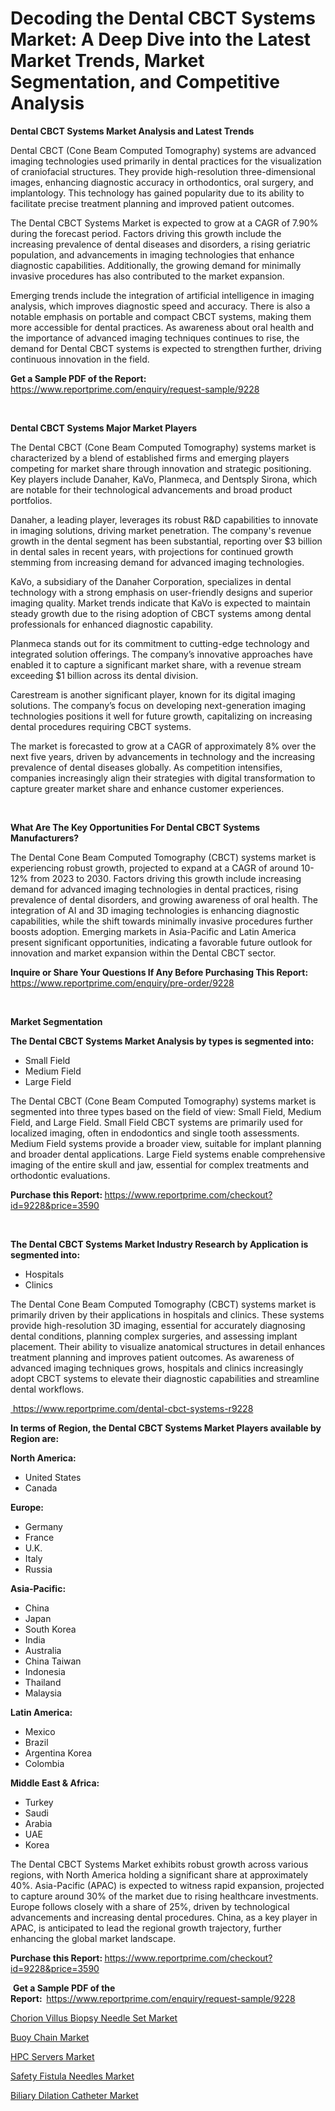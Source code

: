 <p><h1>Decoding the Dental CBCT Systems Market: A Deep Dive into the Latest Market Trends, Market Segmentation, and Competitive Analysis</h1></p><p><strong>Dental CBCT Systems Market Analysis and Latest Trends</strong></p>
<p><p>Dental CBCT (Cone Beam Computed Tomography) systems are advanced imaging technologies used primarily in dental practices for the visualization of craniofacial structures. They provide high-resolution three-dimensional images, enhancing diagnostic accuracy in orthodontics, oral surgery, and implantology. This technology has gained popularity due to its ability to facilitate precise treatment planning and improved patient outcomes.</p><p>The Dental CBCT Systems Market is expected to grow at a CAGR of 7.90% during the forecast period. Factors driving this growth include the increasing prevalence of dental diseases and disorders, a rising geriatric population, and advancements in imaging technologies that enhance diagnostic capabilities. Additionally, the growing demand for minimally invasive procedures has also contributed to the market expansion. </p><p>Emerging trends include the integration of artificial intelligence in imaging analysis, which improves diagnostic speed and accuracy. There is also a notable emphasis on portable and compact CBCT systems, making them more accessible for dental practices. As awareness about oral health and the importance of advanced imaging techniques continues to rise, the demand for Dental CBCT systems is expected to strengthen further, driving continuous innovation in the field.</p></p>
<p><strong>Get a Sample PDF of the Report:&nbsp;</strong> <a href="https://www.reportprime.com/enquiry/request-sample/9228">https://www.reportprime.com/enquiry/request-sample/9228</a></p>
<p>&nbsp;</p>
<p><strong>Dental CBCT Systems Major Market Players</strong></p>
<p><p>The Dental CBCT (Cone Beam Computed Tomography) systems market is characterized by a blend of established firms and emerging players competing for market share through innovation and strategic positioning. Key players include Danaher, KaVo, Planmeca, and Dentsply Sirona, which are notable for their technological advancements and broad product portfolios.</p><p>Danaher, a leading player, leverages its robust R&D capabilities to innovate in imaging solutions, driving market penetration. The company's revenue growth in the dental segment has been substantial, reporting over $3 billion in dental sales in recent years, with projections for continued growth stemming from increasing demand for advanced imaging technologies.</p><p>KaVo, a subsidiary of the Danaher Corporation, specializes in dental technology with a strong emphasis on user-friendly designs and superior imaging quality. Market trends indicate that KaVo is expected to maintain steady growth due to the rising adoption of CBCT systems among dental professionals for enhanced diagnostic capability.</p><p>Planmeca stands out for its commitment to cutting-edge technology and integrated solution offerings. The company’s innovative approaches have enabled it to capture a significant market share, with a revenue stream exceeding $1 billion across its dental division.</p><p>Carestream is another significant player, known for its digital imaging solutions. The company’s focus on developing next-generation imaging technologies positions it well for future growth, capitalizing on increasing dental procedures requiring CBCT systems.</p><p>The market is forecasted to grow at a CAGR of approximately 8% over the next five years, driven by advancements in technology and the increasing prevalence of dental diseases globally. As competition intensifies, companies increasingly align their strategies with digital transformation to capture greater market share and enhance customer experiences.</p></p>
<p>&nbsp;</p>
<p><strong>What Are The Key Opportunities For Dental CBCT Systems Manufacturers?</strong></p>
<p><p>The Dental Cone Beam Computed Tomography (CBCT) systems market is experiencing robust growth, projected to expand at a CAGR of around 10-12% from 2023 to 2030. Factors driving this growth include increasing demand for advanced imaging technologies in dental practices, rising prevalence of dental disorders, and growing awareness of oral health. The integration of AI and 3D imaging technologies is enhancing diagnostic capabilities, while the shift towards minimally invasive procedures further boosts adoption. Emerging markets in Asia-Pacific and Latin America present significant opportunities, indicating a favorable future outlook for innovation and market expansion within the Dental CBCT sector.</p></p>
<p><strong>Inquire or Share Your Questions If Any Before Purchasing This Report:</strong> <a href="https://www.reportprime.com/enquiry/pre-order/9228">https://www.reportprime.com/enquiry/pre-order/9228</a></p>
<p>&nbsp;</p>
<p><strong>Market Segmentation</strong></p>
<p><strong>The Dental CBCT Systems Market Analysis by types is segmented into:</strong></p>
<p><ul><li>Small Field</li><li>Medium Field</li><li>Large Field</li></ul></p>
<p><p>The Dental CBCT (Cone Beam Computed Tomography) systems market is segmented into three types based on the field of view: Small Field, Medium Field, and Large Field. Small Field CBCT systems are primarily used for localized imaging, often in endodontics and single tooth assessments. Medium Field systems provide a broader view, suitable for implant planning and broader dental applications. Large Field systems enable comprehensive imaging of the entire skull and jaw, essential for complex treatments and orthodontic evaluations.</p></p>
<p><strong>Purchase this Report:&nbsp;</strong><a href="https://www.reportprime.com/checkout?id=9228&price=3590">https://www.reportprime.com/checkout?id=9228&price=3590</a></p>
<p>&nbsp;</p>
<p><strong>The Dental CBCT Systems Market Industry Research by Application is segmented into:</strong></p>
<p><ul><li>Hospitals</li><li>Clinics</li></ul></p>
<p><p>The Dental Cone Beam Computed Tomography (CBCT) systems market is primarily driven by their applications in hospitals and clinics. These systems provide high-resolution 3D imaging, essential for accurately diagnosing dental conditions, planning complex surgeries, and assessing implant placement. Their ability to visualize anatomical structures in detail enhances treatment planning and improves patient outcomes. As awareness of advanced imaging techniques grows, hospitals and clinics increasingly adopt CBCT systems to elevate their diagnostic capabilities and streamline dental workflows.</p></p>
<p><a href="https://www.reportprime.com/dental-cbct-systems-r9228">&nbsp;https://www.reportprime.com/dental-cbct-systems-r9228</a></p>
<p><strong>In terms of Region, the Dental CBCT Systems Market Players available by Region are:</strong></p>
<p>
    <p> <strong> North America: </strong>
        <ul>
            <li>United States</li>
            <li>Canada</li>
        </ul>
        </p> 
    <p> <strong> Europe: </strong>
        <ul>
            <li>Germany</li>
            <li>France</li>
            <li>U.K.</li>
            <li>Italy</li>
            <li>Russia</li>
        </ul>
        </p> 
    <p> <strong> Asia-Pacific: </strong>
        <ul>
            <li>China</li>
            <li>Japan</li>
            <li>South Korea</li>
            <li>India</li>
            <li>Australia</li>
            <li>China Taiwan</li>
            <li>Indonesia</li>
            <li>Thailand</li>
            <li>Malaysia</li>
        </ul>
        </p> 
    <p> <strong> Latin America: </strong>
        <ul>
            <li>Mexico</li>
            <li>Brazil</li>
            <li>Argentina Korea</li>
            <li>Colombia</li>
        </ul>
        </p> 
    <p> <strong> Middle East & Africa: </strong>
        <ul>
            <li>Turkey</li>
            <li>Saudi</li>
            <li>Arabia</li>
            <li>UAE</li>
            <li>Korea</li>
        </ul>
    </p>
    </p>
<p><p>The Dental CBCT Systems Market exhibits robust growth across various regions, with North America holding a significant share at approximately 40%. Asia-Pacific (APAC) is expected to witness rapid expansion, projected to capture around 30% of the market due to rising healthcare investments. Europe follows closely with a share of 25%, driven by technological advancements and increasing dental procedures. China, as a key player in APAC, is anticipated to lead the regional growth trajectory, further enhancing the global market landscape.</p></p>
<p><strong>Purchase this Report: </strong><a href="https://www.reportprime.com/checkout?id=9228&price=3590">https://www.reportprime.com/checkout?id=9228&price=3590</a></p>
<p>&nbsp;<strong>Get a Sample PDF of the Report:&nbsp;&nbsp;</strong><a href="https://www.reportprime.com/enquiry/request-sample/9228">https://www.reportprime.com/enquiry/request-sample/9228</a></p>
<p><strong></strong></p>
<p><p><a href="https://issuu.com/reportprime-2/docs/chorion-villus-biopsy-needle-set-ma_bca0f27b7e4fc2">Chorion Villus Biopsy Needle Set Market</a></p><p><a href="https://www.linkedin.com/pulse/comprehensive-look-product-type-metal-chainnon-metal-chain-r6qic?trackingId=aeyhYn3pTVunz%2B%2B8tx8cKA%3D%3D">Buoy Chain Market</a></p><p><a href="https://www.linkedin.com/pulse/hpc-servers-market-global-insights-sales-trends-2024-2031-x54ie?trackingId=h%2FRHdFZjTa%2BQnqBJ9URnFg%3D%3D">HPC Servers Market</a></p><p><a href="https://github.com/tamvrosiya/Market-Research-Report-List-5/blob/main/safety-fistula-needles-market.md">Safety Fistula Needles Market</a></p><p><a href="https://issuu.com/reportprime-2/docs/biliary-dilation-catheter-market-si_1cb00e0ec0a4d2">Biliary Dilation Catheter Market</a></p></p>